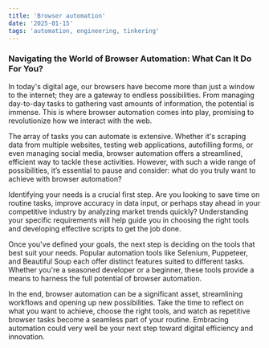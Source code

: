 ```yaml
---
title: 'Browser automation'
date: '2025-01-15'
tags: 'automation, engineering, tinkering'
---
```


### Navigating the World of Browser Automation: What Can It Do For You?

In today's digital age, our browsers have become more than just a window to the internet; they are a gateway to endless possibilities. From managing day-to-day tasks to gathering vast amounts of information, the potential is immense. This is where browser automation comes into play, promising to revolutionize how we interact with the web.

The array of tasks you can automate is extensive. Whether it's scraping data from multiple websites, testing web applications, autofilling forms, or even managing social media, browser automation offers a streamlined, efficient way to tackle these activities. However, with such a wide range of possibilities, it’s essential to pause and consider: what do you truly want to achieve with browser automation?

Identifying your needs is a crucial first step. Are you looking to save time on routine tasks, improve accuracy in data input, or perhaps stay ahead in your competitive industry by analyzing market trends quickly? Understanding your specific requirements will help guide you in choosing the right tools and developing effective scripts to get the job done.

Once you've defined your goals, the next step is deciding on the tools that best suit your needs. Popular automation tools like Selenium, Puppeteer, and Beautiful Soup each offer distinct features suited to different tasks. Whether you're a seasoned developer or a beginner, these tools provide a means to harness the full potential of browser automation.

In the end, browser automation can be a significant asset, streamlining workflows and opening up new possibilities. Take the time to reflect on what you want to achieve, choose the right tools, and watch as repetitive browser tasks become a seamless part of your routine. Embracing automation could very well be your next step toward digital efficiency and innovation.
